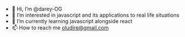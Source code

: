 - 👋 Hi, I’m @darey-OG
- 👀 I’m interested in javascript and its applications to real life situations
- 🌱 I’m currently learning javascript alongside react
- 📫 How to reach me oludire@gmail.com

<!---
darey-OG/darey-OG is a ✨ special ✨ repository because its `README.md` (this file) appears on your GitHub profile.
You can click the Preview link to take a look at your changes.
--->

